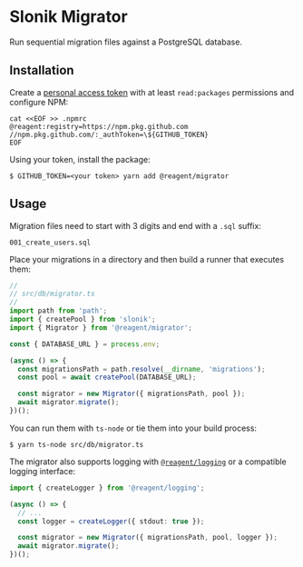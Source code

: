 # Slonik Migrator

Run sequential migration files against a PostgreSQL database.

## Installation

Create a [personal access token][token] with at least `read:packages`
permissions and configure NPM:

```
cat <<EOF >> .npmrc
@reagent:registry=https://npm.pkg.github.com
//npm.pkg.github.com/:_authToken=\${GITHUB_TOKEN}
EOF
```

Using your token, install the package:

```
$ GITHUB_TOKEN=<your token> yarn add @reagent/migrator
```

## Usage

Migration files need to start with 3 digits and end with a `.sql` suffix:

```
001_create_users.sql
```

Place your migrations in a directory and then build a runner that executes them:

```typescript
//
// src/db/migrator.ts
//
import path from 'path';
import { createPool } from 'slonik';
import { Migrator } from '@reagent/migrator';

const { DATABASE_URL } = process.env;

(async () => {
  const migrationsPath = path.resolve(__dirname, 'migrations');
  const pool = await createPool(DATABASE_URL);

  const migrator = new Migrator({ migrationsPath, pool });
  await migrator.migrate();
})();
```

You can run them with `ts-node` or tie them into your build process:

```
$ yarn ts-node src/db/migrator.ts
```

The migrator also supports logging with [`@reagent/logging`][@reagent/logging]
or a compatible logging interface:

```typescript
import { createLogger } from '@reagent/logging';

(async () => {
  // ...
  const logger = createLogger({ stdout: true });

  const migrator = new Migrator({ migrationsPath, pool, logger });
  await migrator.migrate();
})();
```

[token]: https://github.com/settings/tokens
[@reagent/logging]: https://github.com/reagent/logging
